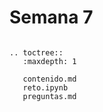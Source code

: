 # Semana 7


```{eval-rst}

.. toctree::
   :maxdepth: 1

   contenido.md
   reto.ipynb
   preguntas.md

```

